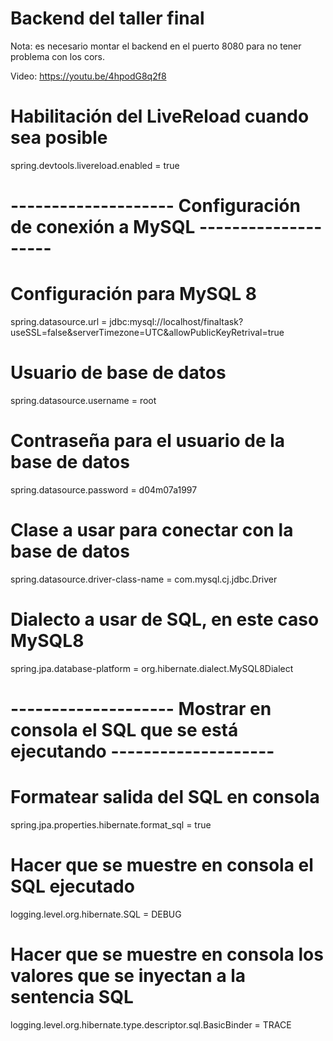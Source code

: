 # Backend del taller final

Nota: es necesario montar el backend en el puerto 8080 para
no tener problema con los cors.

Video: https://youtu.be/4hpodG8q2f8

# Habilitación del LiveReload cuando sea posible
spring.devtools.livereload.enabled = true
# -------------------- Configuración de conexión a MySQL --------------------
# Configuración para MySQL 8
spring.datasource.url = jdbc:mysql://localhost/finaltask?useSSL=false&serverTimezone=UTC&allowPublicKeyRetrival=true
# Usuario de base de datos
spring.datasource.username = root
# Contraseña para el usuario de la base de datos
spring.datasource.password = d04m07a1997
# Clase a usar para conectar con la base de datos
spring.datasource.driver-class-name = com.mysql.cj.jdbc.Driver
# Dialecto a usar de SQL, en este caso MySQL8
spring.jpa.database-platform = org.hibernate.dialect.MySQL8Dialect
# -------------------- Mostrar en consola el SQL que se está ejecutando --------------------
# Formatear salida del SQL en consola
spring.jpa.properties.hibernate.format_sql = true
# Hacer que se muestre en consola el SQL ejecutado

logging.level.org.hibernate.SQL = DEBUG
# Hacer que se muestre en consola los valores que se inyectan a la sentencia SQL
logging.level.org.hibernate.type.descriptor.sql.BasicBinder = TRACE
